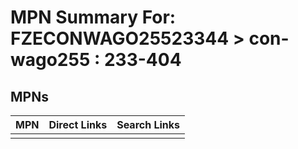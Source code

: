 



# MPN Summary For: FZECONWAGO25523344 > con-wago255 : 233-404

## MPNs
  

|MPN|Direct Links|Search Links|
| :--- | :--- | :--- |
||||
